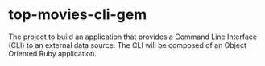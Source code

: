 # top-movies-cli-gem
The project to build an application that provides a Command Line Interface (CLI) to an external data source. The CLI will be composed of an Object Oriented Ruby application.
